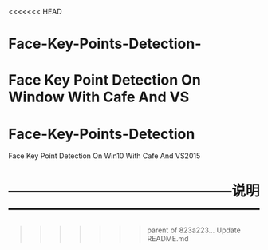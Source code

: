 <<<<<<< HEAD
# Face-Key-Points-Detection-
Face Key Point Detection  On Window With Cafe And VS
=======
# Face-Key-Points-Detection
Face Key Point Detection  On Win10 With Cafe And VS2015

# ————————————————说明——————————————————
>>>>>>> parent of 823a223... Update README.md
